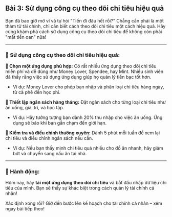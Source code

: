 ## Bài 3: Sử dụng công cụ theo dõi chi tiêu hiệu quả

Bạn đã bao giờ mở ví và tự hỏi "Tiền đi đâu hết rồi?" Chẳng cần phải là một thám tử tài chính, chỉ cần biết cách theo dõi chi tiêu một cách hiệu quả. Hãy cùng khám phá cách sử dụng công cụ theo dõi chi tiêu để không còn phải "mất tiền oan" nữa!

---

### 📌 Sử dụng công cụ theo dõi chi tiêu hiệu quả:

**🔹 Chọn một ứng dụng phù hợp:**
Có rất nhiều ứng dụng theo dõi chi tiêu miễn phí và dễ dùng như Money Lover, Spendee, hay Mint. Nhiều sinh viên đã thấy rằng việc sử dụng ứng dụng giúp họ quản lý tiền bạc tốt hơn.  
- Ví dụ: Money Lover cho phép bạn nhập và phân loại chi tiêu hàng ngày, từ cà phê đến học phí.  

**🔹 Thiết lập ngân sách hàng tháng:**
Đặt ngân sách cho từng loại chi tiêu như ăn uống, giải trí, và học tập.  
- Ví dụ: Hãy tưởng tượng bạn dành 20% thu nhập cho việc ăn uống. Ứng dụng sẽ báo khi bạn gần chạm đến giới hạn.  

**🔹 Kiểm tra và điều chỉnh thường xuyên:**
Dành 5 phút mỗi tuần để xem lại chi tiêu và điều chỉnh ngân sách nếu cần.  
- Ví dụ: Nếu bạn thấy mình chi tiêu quá nhiều cho đồ ăn nhanh, hãy giảm bớt và chuyển sang nấu ăn tại nhà.  

---

### 🚀 Hành động:

Hôm nay, hãy **tải một ứng dụng theo dõi chi tiêu** và bắt đầu nhập dữ liệu chi tiêu của mình. Bạn sẽ thấy sự khác biệt trong cách quản lý tài chính cá nhân!

Xác định xong rồi? Giờ đến bước lên kế hoạch cho tài chính cá nhân – xem ngay bài tiếp theo!